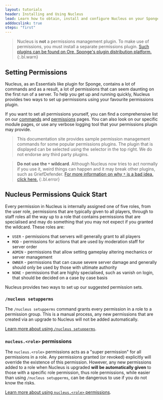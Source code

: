 ```yaml
---
layout: tutorials
header: Installing and Using Nucleus
lead: Learn how to obtain, install and configure Nucleus on your Sponge Server
adddocslink: true
steps: "first"
---
```


> Nucleus is **not** a permissions management plugin. To make use of permissions, you must install a separate permissions plugin. [Such plugins can be found on Ore, Sponge's plugin distribution platform.](https://ore.spongepowered.org)
{:.bl.warn}

## Setting Permissions

Nucleus, as an Essentials like plugin for Sponge, contains a lot of commands and as a result,
a lot of permissions that can seem daunting on the first run of a server. To help you get up
and running quickly, Nucleus provides two ways to set up permissions using your favourite 
permissions plugin.

If you want to set all permissions yourself, you can find a comprehensive list on our
[commands](../../commands2.html) and [permissions](../../permissions.html) pages. You can also
look on our specific module pages, or use any verbose logging tool that your permissions plugin
may provide.

> This documentation site provides sample permission management commands for some popular permissions plugins. The plugin that is displayed can be selected using the selector in the top right. We do not endorse any third party plugins.

> **Do not use the `*` wildcard**. Although Nucleus now tries to act normally if you use it, weird things can happen and it may break other plugins, such as GriefDefender. [For more information on why `*` is a bad idea, click here.](../../nowildcard.html)
{:.bl.error}

## Nucleus Permissions Quick Start

Every permission in Nucleus is internally assigned one of five roles, from the user role, permissions
that are typically given to all players, through to staff roles all the way up to a role that contains
permissions that are specialised and may do something that you may not expect if you granted the wildcard.
These roles are:

* `USER` - permissions that servers will generally grant to all players
* `MOD` - permissions for actions that are used by moderation staff for server order
* `ADMIN` - permissions that allow setting gameplay altering mechanics or server management
* `OWNER` - permissions that can cause severe server damage and generally should only be used by those with ultimate authority
* `NONE`  - permissions that are highly specialised, such as vanish on login, that should be decided on a case by case basis

Nucleus provides two ways to set up our suggested permission sets.

### `/nucleus setupperms`

The `/nucleus setupperms` command grants every permission in a role to a permission group. This is a manual process, any new permissions that are created via an upgrade to Nucleus will not be added automatically. 

[Learn more about using `/nucleus setupperms`](../../howto/setupperms.html).

### `nucleus.<role>` permissions

The `nucleus.<role>` permissions acts as a "super permission" for all permissions in a role. Any permissions granted (or revoked) explicitly will override the existence of this permission. However, any new permissions added to a role when Nucleus is upgraded **will be automatically given**
to those with a specific role permission, thus role permissions, while easier than using `/nucleus setupperms`, can be dangerous to use if you do not know the risks. 

[Learn more about using `nucleus.<role>` permissions](../../howto/roleperms.html). 